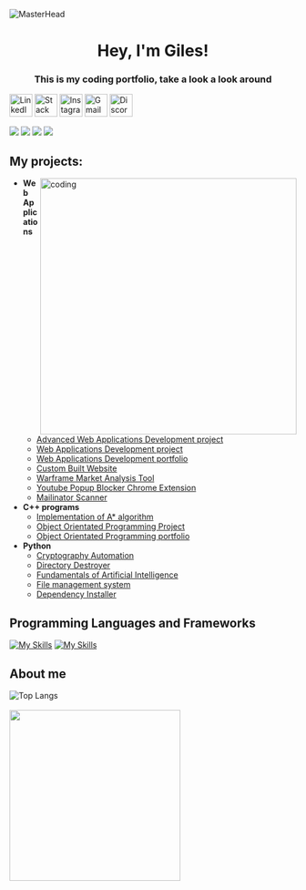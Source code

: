 ![MasterHead](https://user-images.githubusercontent.com/10498744/210012254-234538ff-d198-48aa-8964-37e6fd45d227.gif)

<h1 align="center" >Hey, I'm Giles!</h1>
<h3 align="center">This is my coding portfolio, take a look a look around</h3>

[<img src="https://edent.github.io/SuperTinyIcons/images/svg/linkedin.svg" width="40" title="LinkedIn">](https://www.linkedin.com/in/giles-turnbull-984853243/) [<img src="https://edent.github.io/SuperTinyIcons/images/svg/stackoverflow.svg" width="40" title="Stack Overflow">](https://stackoverflow.com/users/7293474/giles) [<img src="https://edent.github.io/SuperTinyIcons/images/svg/instagram.svg" width="40" title="Instagram">](https://www.instagram.com/giles_jack_/) <img src="https://edent.github.io/SuperTinyIcons/images/svg/gmail.svg" width="40" title="Gmail"> <img src="https://edent.github.io/SuperTinyIcons/images/svg/discord.svg" width="40" title="Discord">

![](https://img.shields.io/badge/OS-Windows-informational?style=flat&logo=windows&logoColor=white&color=2bbc8a)
![](https://img.shields.io/badge/Editor-VScode-informational?style=flat&logo=visualstudiocode&logoColor=white&color=2bbc8a)
![](https://img.shields.io/badge/Tools-MySQL_Database-informational?style=flat&logo=mysql&logoColor=white&color=2bbc8a)
![](https://img.shields.io/badge/Tools-Github_Copilot-informational?style=flat&logo=github&logoColor=white&color=2bbc8a)

<h2>My projects:</h2>


<img align="right" alt="coding" width="450" src="https://i.imgur.com/o7IH4zp.gif">
  
- <b>Web Applications</b>
  - [Advanced Web Applications Development project](https://github.com/Giles-Turnbull/Full-stack-economic-website)
  - [Web Applications Development project](https://github.com/Giles-Turnbull/Bank-Worker-Website)
  - [Web Applications Development portfolio](https://github.com/Giles-Turnbull/WAD-portfolio)
  - [Custom Built Website](https://github.com/Giles-Turnbull/Alpha-Website)
  - [Warframe Market Analysis Tool](https://github.com/Giles-Turnbull/Warframe-market-analysis)
  - [Youtube Popup Blocker Chrome Extension](https://github.com/Giles-Turnbull/YouTube-Add-Blocker-Alert-Remover)
  - [Mailinator Scanner](https://github.com/Giles-Turnbull/mailinator-scanner)
- <b>C++ programs</b>
  - [Implementation of A* algorithm](https://github.com/Giles-Turnbull/Bright-Network-Internship-Experience)
  - [Object Orientated Programming Project](https://github.com/Giles-Turnbull/Object-Orientated-Programming-Project)
  - [Object Orientated Programming portfolio](https://github.com/Giles-Turnbull/Object-Orientated-Programming-Portfolio)
- <b>Python</b>
  - [Cryptography Automation](https://github.com/Giles-Turnbull/cryptography-automation)
  - [Directory Destroyer](https://github.com/Giles-Turnbull/directory-destroyer)
  - [Fundamentals of Artificial Intelligence](https://github.com/Giles-Turnbull/Fundamentals-of-Artificial-Intelligence)
  - [File management system](https://github.com/Giles-Turnbull/File-Manager/)
  - [Dependency Installer](https://github.com/Giles-Turnbull/Dependency-Installer)


<h2>Programming Languages and Frameworks</h2>

[![My Skills](https://skillicons.dev/icons?i=c,cpp,cs,py,php,mysql,html,css,js,ts,matlab,dart,bash)](https://skillicons.dev)
[![My Skills](https://skillicons.dev/icons?i=django,bootstrap,laravel,angular,react,nodejs,flutter)](https://skillicons.dev)

<h2>About me</h2>

![Top Langs](https://github-readme-stats.vercel.app/api/top-langs/?username=Giles-Turnbull&layout=compact)<br><br>
<img src="https://i.imgur.com/2q8Kyam.png" width="300">

